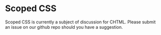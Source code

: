 # Scoped CSS

Scoped CSS is currently a subject of discussion for CHTML. Please submit an issue on our github repo should you have a suggestion.
